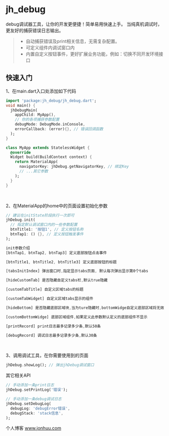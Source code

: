 # jh_debug

debug调试器工具，让你的开发更便捷！简单易用快速上手。
当纯真机调试时，更友好的捕获错误日志输出。

> * 自动捕获错误及print相关信息，无需复杂配置。
> * 可定义组件内调试窗口内
> * 内置自定义按钮事件，更好扩展业务功能，例如：切换不同开发环境接口

## 快速入门
1、在main.dart入口处添加如下代码

```dart
import 'package:jh_debug/jh_debug.dart';
void main() {
  jhDebugMain(
    appChild: MyApp(),
    // 你的各项捕获参数配置
    debugMode: DebugMode.inConsole,
    errorCallback: (error){}, // 错误回调函数
  );
}

class MyApp extends StatelessWidget {
  @override
  Widget build(BuildContext context) {
    return MaterialApp(
      navigatorKey: jhDebug.getNavigatorKey, // 绑定Key
      // ...其它参数
    );
  }
}

```

<br>

2、在MaterialApp的home中的页面设置初始化参数
```dart
// 建议在initState阶段执行一次即可
jhDebug.init(
  // 指定默认调试窗口内的一些参数配置
  btnTitle1: '按钮1', // 定义按钮名称
  btnTap1: () {}, // 定义按钮触发事件
);

init参数介绍
[btnTap1, btnTap2, btnTap3] 定义底部按钮点击事件

[btnTitle1, btnTitle2, btnTitle3] 定义底部按钮的标题

[tabsInitIndex] 弹出窗口时,指定显示tabs页面, 默认每次弹出显示第0个tabs

[hideCustomTab] 是否隐藏自定义tabs栏,默认true隐藏

[customTabTitle] 自定义区域tabs的标题

[customTabWidget] 自定义区域tabs显示的组件

[hideBottom] 是否隐藏底部区域块,当为ture隐藏时,bottomWidge自定义底部区域将无效

[customBottomWidge] 底部区域组件,如果定义此参数默认定义的底部组件不显示

[printRecord] print日志最多记录多少条,默认50条

[debugRecord] 调试日志最多记录多少条,默认30条
```
<br>

3、调用调试工具，在你需要使用到的页面
```dart
jhDebug.showLog(); // 弹出jhDebug调试窗口
```

其它相关API
```dart
// 手动添加一条print日志
jhDebug.setPrintLog('错误'); 

// 手动添加一条debug调试日志
jhDebug.setDebugLog(
  debugLog: 'debugError错误',
  debugStack: 'stack信息',
);
```

个人博客 www.jonhuu.com